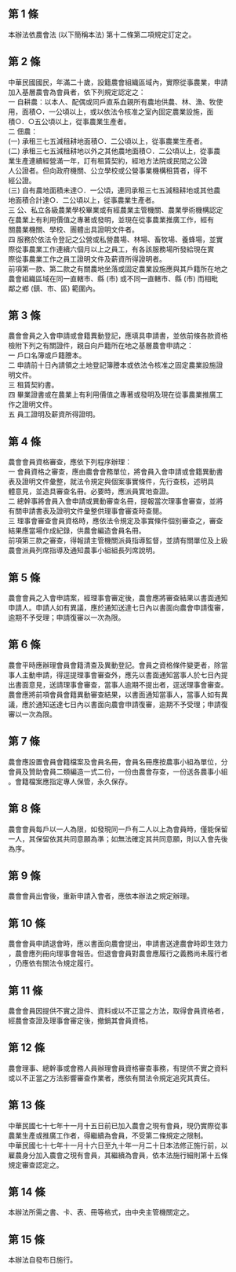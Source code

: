 第 1 條
-------
本辦法依農會法 (以下簡稱本法) 第十二條第二項規定訂定之。

第 2 條
-------
中華民國國民，年滿二十歲，設籍農會組織區域內，實際從事農業，申請  
加入基層農會為會員者，依下列規定認定之：  
一  自耕農：以本人、配偶或同戶直系血親所有農地供農、林、漁、牧使  
    用，面積○．一公頃以上，或以依法令核准之室內固定農業設施，面  
    積○．○五公頃以上，從事農業生產者。  
二  佃農：  
 (一) 承租三七五減租耕地面積○．二公頃以上，從事農業生產者。  
 (二) 承租三七五減租耕地以外之其他農地面積○．二公頃以上，從事農  
      業生產連續經營滿一年，訂有租賃契約，經地方法院或民間之公證  
      人公證者。但向政府機關、公立學校或公營事業機構租賃者，得不  
      經公證。  
 (三) 自有農地面積未達○．一公頃，連同承租三七五減租耕地或其他農  
      地面積合計達○．二公頃以上，從事農業生產者。  
三  公、私立各級農業學校畢業或有經農業主管機關、農業學術機構認定  
    在農業上有利用價值之專著或發明，並現在從事農業推廣工作，經有  
    關農業機關、學校、團體出具證明文件者。  
四  服務於依法令登記之公營或私營農場、林場、畜牧場、養蜂場，並實  
    際從事農業工作連續六個月以上之員工，有各該服務場所發給現在實  
    際從事農業工作之員工證明文件及薪資所得證明者。  
前項第一款、第二款之有關農地坐落或固定農業設施應與其戶籍所在地之  
農會組織區域在同一直轄市、縣 (市) 或不同一直轄市、縣 (市) 而相毗  
鄰之鄉 (鎮、市、區) 範圍內。

第 3 條
-------
農會會員之入會申請或會籍異動登記，應填具申請書，並依前條各款資格  
檢附下列之有關證件，親自向戶籍所在地之基層農會申請之：  
一  戶口名簿或戶籍謄本。  
二  申請前十日內請領之土地登記簿謄本或依法令核准之固定農業設施證  
    明文件。  
三  租賃契約書。  
四  畢業證書或在農業上有利用價值之專著或發明及現在從事農業推廣工  
    作之證明文件。  
五  員工證明及薪資所得證明。

第 4 條
-------
農會會員資格審查，應依下列程序辦理：  
一  會員資格之審查，應由農會會務單位，將會員入會申請或會籍異動書  
    表及證明文件彙整，就法令規定與個案事實條件，先行查核，述明具  
    體意見，並造具審查名冊。必要時，應派員實地查證。  
二  總幹事將會員入會申請或異動審查名冊，提報當次理事會審查，並將  
    有關申請書表及證明文件彙整供理事會審查時查閱。  
三  理事會審查會員資格時，應依法令規定及事實條件個別審查之，審查  
    結果應當場作成紀錄，供農會編造會員名冊。  
前項第三款之審查，得報請主管機關派員指導監督，並請有關單位及上級  
農會派員列席指導及通知農事小組組長列席說明。

第 5 條
-------
農會會員之入會申請案，經理事會審定後，農會應將審查結果以書面通知  
申請人。申請人如有異議，應於通知送達七日內以書面向農會申請復審，  
逾期不予受理；申請復審以一次為限。

第 6 條
-------
農會平時應辦理會員會籍清查及異動登記。會員之資格條件變更者，除當  
事人主動申請，得逕提理事會審查外，應先以書面通知當事人於七日內提  
出書面意見，送請理事會審查，當事人逾期不提出者，逕送理事會審查。  
農會應將前項會員會籍異動審查結果，以書面通知當事人，當事人如有異  
議，應於通知送達七日內以書面向農會申請復審，逾期不予受理；申請復  
審以一次為限。

第 7 條
-------
農會應設置會員會籍檔案及會員名冊，會員名冊應按農事小組為單位，分  
會員及贊助會員二類編造一式二份，一份由農會存查，一份送各農事小組  
。會籍檔案應指定專人保管，永久保存。

第 8 條
-------
農會會員每戶以一人為限，如發現同一戶有二人以上為會員時，僅能保留  
一人，其保留依其共同意願為準；如無法確定其共同意願，則以入會先後  
為序。

第 9 條
-------
農會會員出會後，重新申請入會者，應依本辦法之規定辦理。

第 10 條
--------
農會會員申請退會時，應以書面向農會提出，申請書送達農會時即生效力  
，農會應列冊向理事會報告。但退會會員對農會應履行之義務尚未履行者  
，仍應依有關法令規定履行。

第 11 條
--------
農會會員因提供不實之證件、資料或以不正當之方法，取得會員資格者，  
經農會查證及理事會審定後，撤銷其會員資格。

第 12 條
--------
農會理事、總幹事或會務人員辦理會員資格審查事務，有提供不實之資料  
或以不正當之方法影響審查作業者，應依有關法令規定追究其責任。

第 13 條
--------
中華民國七十七年十一月十五日前已加入農會之現有會員，現仍實際從事  
農業生產或推廣工作者，得繼續為會員，不受第二條規定之限制。  
中華民國七十七年十一月十六日至九十年一月二十日本法修正施行前，以  
雇農身分加入農會之現有會員，其繼續為會員，依本法施行細則第十五條  
規定審查認定之。

第 14 條
--------
本辦法所需之書、卡、表、冊等格式，由中央主管機關定之。

第 15 條
--------
本辦法自發布日施行。

